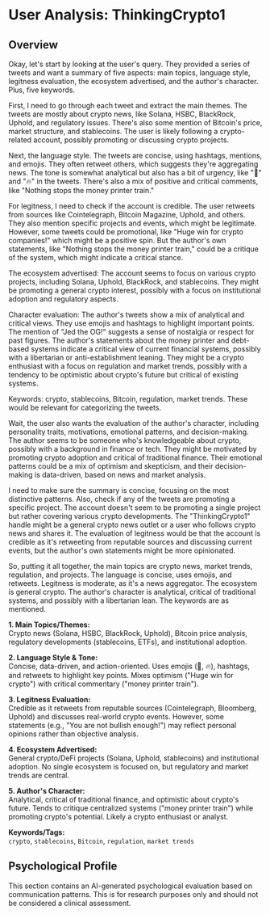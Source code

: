 # User Analysis: ThinkingCrypto1

## Overview

<think>
Okay, let's start by looking at the user's query. They provided a series of tweets and want a summary of five aspects: main topics, language style, legitness evaluation, the ecosystem advertised, and the author's character. Plus, five keywords.

First, I need to go through each tweet and extract the main themes. The tweets are mostly about crypto news, like Solana, HSBC, BlackRock, Uphold, and regulatory issues. There's also some mention of Bitcoin's price, market structure, and stablecoins. The user is likely following a crypto-related account, possibly promoting or discussing crypto projects.

Next, the language style. The tweets are concise, using hashtags, mentions, and emojis. They often retweet others, which suggests they're aggregating news. The tone is somewhat analytical but also has a bit of urgency, like "🚨" and "🔥" in the tweets. There's also a mix of positive and critical comments, like "Nothing stops the money printer train."

For legitness, I need to check if the account is credible. The user retweets from sources like Cointelegraph, Bitcoin Magazine, Uphold, and others. They also mention specific projects and events, which might be legitimate. However, some tweets could be promotional, like "Huge win for crypto companies!" which might be a positive spin. But the author's own statements, like "Nothing stops the money printer train," could be a critique of the system, which might indicate a critical stance.

The ecosystem advertised: The account seems to focus on various crypto projects, including Solana, Uphold, BlackRock, and stablecoins. They might be promoting a general crypto interest, possibly with a focus on institutional adoption and regulatory aspects.

Character evaluation: The author's tweets show a mix of analytical and critical views. They use emojis and hashtags to highlight important points. The mention of "Jed the OG!" suggests a sense of nostalgia or respect for past figures. The author's statements about the money printer and debt-based systems indicate a critical view of current financial systems, possibly with a libertarian or anti-establishment leaning. They might be a crypto enthusiast with a focus on regulation and market trends, possibly with a tendency to be optimistic about crypto's future but critical of existing systems.

Keywords: crypto, stablecoins, Bitcoin, regulation, market trends. These would be relevant for categorizing the tweets.

Wait, the user also wants the evaluation of the author's character, including personality traits, motivations, emotional patterns, and decision-making. The author seems to be someone who's knowledgeable about crypto, possibly with a background in finance or tech. They might be motivated by promoting crypto adoption and critical of traditional finance. Their emotional patterns could be a mix of optimism and skepticism, and their decision-making is data-driven, based on news and market analysis.

I need to make sure the summary is concise, focusing on the most distinctive patterns. Also, check if any of the tweets are promoting a specific project. The account doesn't seem to be promoting a single project but rather covering various crypto developments. The "ThinkingCrypto1" handle might be a general crypto news outlet or a user who follows crypto news and shares it. The evaluation of legitness would be that the account is credible as it's retweeting from reputable sources and discussing current events, but the author's own statements might be more opinionated.

So, putting it all together, the main topics are crypto news, market trends, regulation, and projects. The language is concise, uses emojis, and retweets. Legitness is moderate, as it's a news aggregator. The ecosystem is general crypto. The author's character is analytical, critical of traditional systems, and possibly with a libertarian lean. The keywords are as mentioned.
</think>

**1. Main Topics/Themes:**  
Crypto news (Solana, HSBC, BlackRock, Uphold), Bitcoin price analysis, regulatory developments (stablecoins, ETFs), and institutional adoption.  

**2. Language Style & Tone:**  
Concise, data-driven, and action-oriented. Uses emojis (🚨, 🔥), hashtags, and retweets to highlight key points. Mixes optimism ("Huge win for crypto") with critical commentary ("money printer train").  

**3. Legitness Evaluation:**  
Credible as it retweets from reputable sources (Cointelegraph, Bloomberg, Uphold) and discusses real-world crypto events. However, some statements (e.g., "You are not bullish enough!") may reflect personal opinions rather than objective analysis.  

**4. Ecosystem Advertised:**  
General crypto/DeFi projects (Solana, Uphold, stablecoins) and institutional adoption. No single ecosystem is focused on, but regulatory and market trends are central.  

**5. Author's Character:**  
Analytical, critical of traditional finance, and optimistic about crypto's future. Tends to critique centralized systems ("money printer train") while promoting crypto's potential. Likely a crypto enthusiast or analyst.  

**Keywords/Tags:**  
`crypto`, `stablecoins`, `Bitcoin`, `regulation`, `market trends`

## Psychological Profile

This section contains an AI-generated psychological evaluation based on communication patterns. This is for research purposes only and should not be considered a clinical assessment.